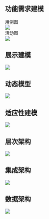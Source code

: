 功能需求建模
-----------------------
用例图  
![](https://github.com/iKrelve/WebProject/blob/master/task4/%E7%94%A8%E4%BE%8B%E5%9B%BE.png)  
活动图  
![](https://github.com/iKrelve/WebProject/blob/master/task4/%E6%B4%BB%E5%8A%A8%E5%9B%BE.png)

展示建模
-----------------------
![](https://github.com/iKrelve/WebProject/blob/master/task4/%E5%B1%95%E7%A4%BA%E5%BB%BA%E6%A8%A1.png)

动态模型
-----------------------
![](https://github.com/iKrelve/WebProject/blob/master/task4/%E5%8A%A8%E6%80%81%E6%A8%A1%E5%9E%8B.png)

适应性建模
-----------------------
![](https://github.com/iKrelve/WebProject/blob/master/task4/%E9%80%82%E5%BA%94%E6%80%A7%E5%BB%BA%E6%A8%A1.png)

层次架构
-----------------------
![](https://github.com/iKrelve/WebProject/blob/master/task5/%E5%B1%82%E6%AC%A1%E6%9E%B6%E6%9E%84.png)

集成架构
-----------------------
![](https://github.com/iKrelve/WebProject/blob/master/task5/%E9%9B%86%E6%88%90%E6%9E%B6%E6%9E%84.png)

数据架构
-----------------------
![](https://github.com/iKrelve/WebProject/blob/master/task5/%E6%95%B0%E6%8D%AE%E6%9E%B6%E6%9E%84.png)



